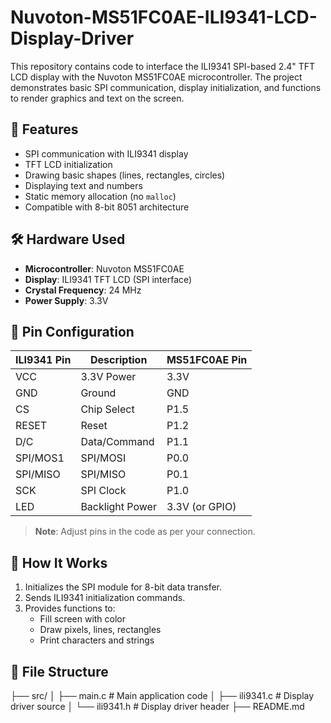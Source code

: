 # Nuvoton-MS51FC0AE-ILI9341-LCD-Display-Driver

This repository contains code to interface the ILI9341 SPI-based 2.4" TFT LCD display with the Nuvoton MS51FC0AE microcontroller. The project demonstrates basic SPI communication, display initialization, and functions to render graphics and text on the screen.

## 📌 Features

- SPI communication with ILI9341 display
- TFT LCD initialization
- Drawing basic shapes (lines, rectangles, circles)
- Displaying text and numbers
- Static memory allocation (no `malloc`)
- Compatible with 8-bit 8051 architecture

## 🛠️ Hardware Used

- **Microcontroller**: Nuvoton MS51FC0AE
- **Display**: ILI9341 TFT LCD (SPI interface)
- **Crystal Frequency**: 24 MHz 
- **Power Supply**: 3.3V

## 🧰 Pin Configuration

| ILI9341 Pin | Description       | MS51FC0AE Pin |
|-------------|-------------------|----------------|
| VCC         | 3.3V Power        | 3.3V           |
| GND         | Ground            | GND            |
| CS          | Chip Select       | P1.5           |
| RESET       | Reset             | P1.2           |
| D/C         | Data/Command      | P1.1           |
| SPI/MOS1    | SPI/MOSI          | P0.0           |
| SPI/MISO    | SPI/MISO          | P0.1           |
| SCK         | SPI Clock         | P1.0           |
| LED         | Backlight Power   | 3.3V (or GPIO) |

> **Note**: Adjust pins in the code as per your connection.

## 🔧 How It Works

1. Initializes the SPI module for 8-bit data transfer.
2. Sends ILI9341 initialization commands.
3. Provides functions to:
   - Fill screen with color
   - Draw pixels, lines, rectangles
   - Print characters and strings

## 📂 File Structure
├── src/ │ ├── main.c # Main application code │ ├── ili9341.c # Display driver source │ └── ili9341.h # Display driver header ├── README.md

